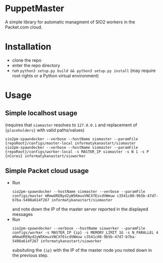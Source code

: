# PuppetMaster

A simple library for automatic managment of SIO2 workers in the Packet.com cloud.

# Installation

* clone the repo
* enter the repo directory
* run `python3 setup.py build && python3 setup.py install` (may require root rights or a Python virtual environment)

# Usage

## Simple localhost usage

(requires that `siomaster` resolves to `127.0.0.1` and replacement of `{placeholders}` with valid paths/values)

```
sio2pm-spawndocker --verbose --hostName siomaster --paramFile {repoRoot}/configs/master-local informatykanastart/siomaster
sio2pm-spawndocker --verbose --hostName siomaster --paramFile {repoRoot}/configs/worker-local -s MASTER_IP siomaster -s N 1 -s P {nCores} informatykanastart/sioworker
```

## Simple Packet cloud usage

* Run
  ```
  sio2pm-spawndocker --hostName siomaster --verbose --paramFile configs/master mRmwURENyd2yW5KmuxVNCXfEscdVWmuw c3541c08-9b5b-47d7-b7ba-5498a614f267 informatykanastart/siomaster
  ```
  and note down the IP of the master server reported in the displayed messages
* Run
  ```
  sio2pm-spawndocker --verbose --hostName sioworker --paramFile configs/worker -s MASTER_IP {ip} -s MEMORY_LIMIT 1G -s N_PARALLEL 4 mRmwURENyd2yW5KmuxVNCXfEscdVWmuw c3541c08-9b5b-47d7-b7ba-5498a614f267 informatykanastart/sioworker
  ```
  subsituting the `{ip}` with the IP of the master node you noted down in the previous step.

